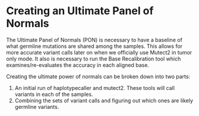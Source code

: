 # Creating an Ultimate Panel of Normals

The Ultimate Panel of Normals (PON) is necessary to have a baseline of what germline mutations are shared among the samples. This allows for more accurate variant calls later on when we officially use Mutect2 in tumor only mode. It also is necessary to run the Base Recalibration tool which examines/re-evaluates the accuracy in each aligned base.

Creating the ultimate power of normals can be broken down into two parts:
1. An initial run of haplotypecaller and mutect2. These tools will call variants in each of the samples.
2. Combining the sets of variant calls and figuring out which ones are likely germline variants.

